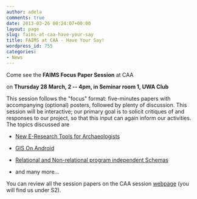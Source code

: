 ```yaml
---
author: adela
comments: true
date: 2013-03-26 00:24:07+00:00
layout: page
slug: faims-at-caa-have-your-say
title: FAIMS at CAA - Have Your Say!
wordpress_id: 755
categories:
- News
---
```


Come see the **FAIMS Focus Paper Session** at CAA

on **Thursday 28 March, 2 -- 4pm, in Seminar room 1, UWA Club**

This session follows the "focus" format: five-minutes papers with accompanying (optional) posters, followed by plenty of discussion. This session will be interactive; our primary goal is to solicit critiques of and responses to our project, so that this input can again inform our activities. The topics discussed are

* [New E-Research Tools for Archaeologists](http://fedarch.org/pdf/ShawnPoster.pdf)

* [GIS On Android](http://www.fedarch.org/wordpress/wp-content/uploads//2013/03/AdelaPoster.pdf)

* [Relational and Non-relational program independent Schemas](http://www.fedarch.org/wordpress/wp-content/uploads//2013/03/BrianPoster.pdf)

* and many more...

You can review all the session papers on the CAA session [webpage](http://caa2013.org/drupal/sessions) (you will find us under S2).
